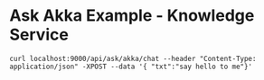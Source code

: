 # Ask Akka Example - Knowledge Service

```
curl localhost:9000/api/ask/akka/chat --header "Content-Type: application/json" -XPOST --data '{ "txt":"say hello to me"}'
```